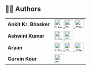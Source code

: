 ## 👨‍🔬 Authors

<table>
  <tr>
    <td><strong>Ankit Kr. Bhasker</strong></td>
    <td>
      <a href="https://www.linkedin.com/in/ankit-bhasker" target="_blank">
        <img src="https://cdn.jsdelivr.net/gh/devicons/devicon/icons/linkedin/linkedin-original.svg" width="28" alt="LinkedIn"/>
      </a>
      <a href="mailto:bhasker.ankit@gmail.com">
        <img src="https://upload.wikimedia.org/wikipedia/commons/4/4e/Gmail_Icon.png" width="28" alt="Gmail"/>
      </a>
      <a href="https://github.com/ankitbhasker" target="_blank">
        <img src="https://upload.wikimedia.org/wikipedia/commons/a/ae/Github-desktop-logo-symbol.svg" width="28" alt="GitHub"/>
      </a>
    </td>
  </tr>
  <tr>
    <td><strong>Ashwini Kumar</strong></td>
    <td>
      <a href="https://www.linkedin.com/in/ashwini-verma-21305b26a/" target="_blank">
        <img src="https://cdn.jsdelivr.net/gh/devicons/devicon/icons/linkedin/linkedin-original.svg" width="28" alt="LinkedIn"/>
      </a>
      <a href="mailto:ashwini.verma.564@gmail.com">
        <img src="https://upload.wikimedia.org/wikipedia/commons/4/4e/Gmail_Icon.png" width="28" alt="Gmail"/>
      </a>
    </td>
  </tr>
  <tr>
    <td><strong>Aryan</strong></td>
    <td>
      <a href="https://www.linkedin.com/in/aryan-gupta-75aaa7325?utm_source=share&utm_campaign=share_via&utm_content=profile&utm_medium=android_app" target="_blank">
        <img src="https://cdn.jsdelivr.net/gh/devicons/devicon/icons/linkedin/linkedin-original.svg" width="28" alt="LinkedIn"/>
      </a>
      <a href="mailto:aryan40314@gmail.com">
        <img src="https://upload.wikimedia.org/wikipedia/commons/4/4e/Gmail_Icon.png" width="28" alt="Gmail"/>
      </a>
      <a href="https://github.com/aryan4031" target="_blank">
        <img src="https://upload.wikimedia.org/wikipedia/commons/a/ae/Github-desktop-logo-symbol.svg" width="28" alt="GitHub"/>
      </a>
    </td>
  </tr>
  <tr>
    <td><strong>Gurvin Kour</strong></td>
    <td>
      <a href="mailto:gurvinkour1@gmail.com">
        <img src="https://upload.wikimedia.org/wikipedia/commons/4/4e/Gmail_Icon.png" width="28" alt="Gmail"/>
      </a>
    </td>
  </tr>
</table>
